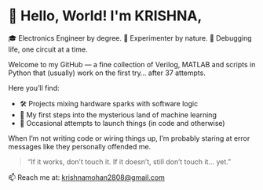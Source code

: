 # 🤖 Hello, World! I'm KRISHNA,

🎓 Electronics Engineer by degree.
🧪 Experimenter by nature.
🤖 Debugging life, one circuit at a time.

Welcome to my GitHub —  a fine collection of Verilog, MATLAB and scripts in Python that (usually) work on the first try… after 37 attempts.

Here you’ll find:
- 🛠️ Projects mixing hardware sparks with software logic
- 🧠 My first steps into the mysterious land of machine learning
- 🚀 Occasional attempts to launch things (in code and otherwise)

When I’m not writing code or wiring things up, I’m probably staring at error messages like they personally offended me.

> “If it works, don’t touch it. If it doesn’t, still don’t touch it... yet.”

📫 Reach me at: krishnamohan2808@gmail.com

